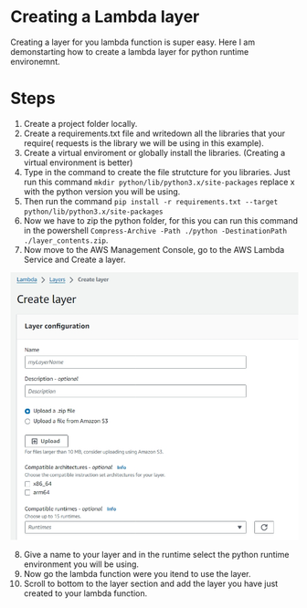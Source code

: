 # Creating a Lambda layer

Creating a layer for you lambda function is super easy. Here I am demonstarting how to create a lambda layer for python runtime environemnt.

# Steps

1. Create a project folder locally.
2. Create a requirements.txt file and writedown all the libraries that your require( requests is the library we will be using in this example).
3. Create a virtual enviroment or globally install the libraries. (Creating a virtual environment is better)
4. Type in the command to create the file strutcture for you libraries. Just run this command `mkdir python/lib/python3.x/site-packages` replace x with the python version you will be using.
5. Then run the command `pip install -r requirements.txt --target  python/lib/python3.x/site-packages`
6. Now we have to zip the python folder, for this you can run this command in the powershell `Compress-Archive -Path ./python -DestinationPath ./layer_contents.zip`.
7. Now move to the AWS Management Console, go to the AWS Lambda Service and Create a layer.

 ![Create Layer](./images/create_layer.jpeg)

8. Give a name to your layer and in the runtime select the python runtime environment you will be using.
9. Now go the lambda function were you itend to use the layer.
10. Scroll to bottom to the layer section and add the layer you have just created to your lambda function.
